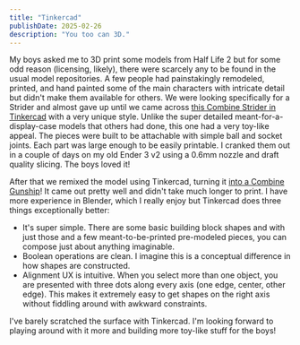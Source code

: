 ```yaml
---
title: "Tinkercad"
publishDate: 2025-02-26
description: "You too can 3D."
---
```


My boys asked me to 3D print some models from Half Life 2 but for some odd reason (licensing, likely), there were scarcely any to be found in the usual model repositories. A few people had painstakingly remodeled, printed, and hand painted some of the main characters with intricate detail but didn't make them available for others. We were looking specifically for a Strider and almost gave up until we came across [this Combine Strider in Tinkercad](https://www.tinkercad.com/things/jPb1lEgL3le-half-life-2-combine-strider) with a very unique style. Unlike the super detailed meant-for-a-display-case models that others had done, this one had a very toy-like appeal. The pieces were built to be attachable with simple ball and socket joints. Each part was large enough to be easily printable. I cranked them out in a couple of days on my old Ender 3 v2 using a 0.6mm nozzle and draft quality slicing. The boys loved it!

After that we remixed the model using Tinkercad, turning it [into a Combine Gunship](https://www.tinkercad.com/things/8ZaS2yHtrRO-copy-of-copy-of-half-life-2-combine-strider)! It came out pretty well and didn't take much longer to print. I have more experience in Blender, which I really enjoy but Tinkercad does three things exceptionally better:
* It's super simple. There are some basic building block shapes and with just those and a few meant-to-be-printed pre-modeled pieces, you can compose just about anything imaginable.
* Boolean operations are clean. I imagine this is a conceptual difference in how shapes are constructed.
* Alignment UX is intuitive. When you select more than one object, you are presented with three dots along every axis (one edge, center, other edge). This makes it extremely easy to get shapes on the right axis without fiddling around with awkward constraints.

I've barely scratched the surface with Tinkercad. I'm looking forward to playing around with it more and building more toy-like stuff for the boys!
